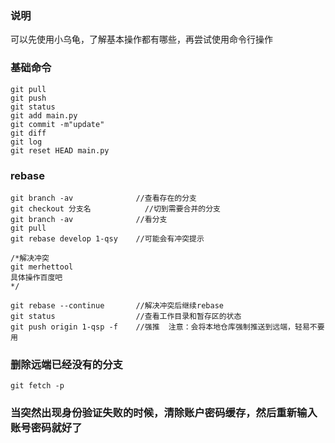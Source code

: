 ### 说明
可以先使用小乌龟，了解基本操作都有哪些，再尝试使用命令行操作
### 基础命令
```
git pull  
git push  
git status  
git add main.py  
git commit -m"update"  
git diff
git log
git reset HEAD main.py
```

### rebase
```
git branch -av  			//查看存在的分支
git checkout 分支名			//切到需要合并的分支
git branch -av  			//看分支
git pull
git rebase develop 1-qsy	//可能会有冲突提示

/*解决冲突
git merhettool 
具体操作百度吧
*/

git rebase --continue 		//解决冲突后继续rebase
git status					//查看工作目录和暂存区的状态
git push origin 1-qsp -f 	//强推  注意：会将本地仓库强制推送到远端，轻易不要用
```

### 删除远端已经没有的分支
```
git fetch -p
```

### 当突然出现身份验证失败的时候，清除账户密码缓存，然后重新输入账号密码就好了